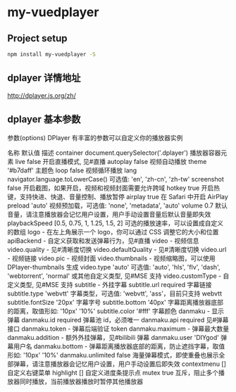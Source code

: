 <!--
 * @Description: 
 * @Version: 0.1
 * @Autor: 黄鹏举
 * @Date: 2020-09-26 23:24:10
 * @LastEditors: Seven
 * @LastEditTime: 2020-09-30 00:28:20
-->
# my-vuedplayer

## Project setup
```bash
npm install my-vuedplayer -S
```
## dplayer 详情地址

http://dplayer.js.org/zh/

## dplayer 基本参数

参数(options)
DPlayer 有丰富的参数可以自定义你的播放器实例

名称	默认值	描述
container	document.querySelector('.dplayer')	播放器容器元素
live	false	开启直播模式, 见#直播
autoplay	false	视频自动播放
theme	'#b7daff'	主题色
loop	false	视频循环播放
lang	navigator.language.toLowerCase()	可选值: 'en', 'zh-cn', 'zh-tw'
screenshot	false	开启截图，如果开启，视频和视频封面需要允许跨域
hotkey	true	开启热键，支持快进、快退、音量控制、播放暂停
airplay	true	在 Safari 中开启 AirPlay
preload	'auto'	视频预加载，可选值: 'none', 'metadata', 'auto'
volume	0.7	默认音量，请注意播放器会记忆用户设置，用户手动设置音量后默认音量即失效
playbackSpeed	[0.5, 0.75, 1, 1.25, 1.5, 2]	可选的播放速率，可以设置成自定义的数组
logo	-	在左上角展示一个 logo，你可以通过 CSS 调整它的大小和位置
apiBackend	-	自定义获取和发送弹幕行为，见#直播
video	-	视频信息
video.quality	-	见#清晰度切换
video.defaultQuality	-	见#清晰度切换
video.url	-	视频链接
video.pic	-	视频封面
video.thumbnails	-	视频缩略图，可以使用 DPlayer-thumbnails 生成
video.type	'auto'	可选值: 'auto', 'hls', 'flv', 'dash', 'webtorrent', 'normal' 或其他自定义类型, 见#MSE 支持
video.customType	-	自定义类型, 见#MSE 支持
subtitle	-	外挂字幕
subtitle.url	required	字幕链接
subtitle.type	'webvtt'	字幕类型，可选值: 'webvtt', 'ass'，目前只支持 webvtt
subtitle.fontSize	'20px'	字幕字号
subtitle.bottom	'40px'	字幕距离播放器底部的距离，取值形如: '10px' '10%'
subtitle.color	'#fff'	字幕颜色
danmaku	-	显示弹幕
danmaku.id	required	弹幕池 id，必须唯一
danmaku.api	required	见#弹幕接口
danmaku.token	-	弹幕后端验证 token
danmaku.maximum	-	弹幕最大数量
danmaku.addition	-	额外外挂弹幕，见#bilibili 弹幕
danmaku.user	'DIYgod'	弹幕用户名
danmaku.bottom	-	弹幕距离播放器底部的距离，防止遮挡字幕，取值形如: '10px' '10%'
danmaku.unlimited	false	海量弹幕模式，即使重叠也展示全部弹幕，请注意播放器会记忆用户设置，用户手动设置后即失效
contextmenu	[]	自定义右键菜单
highlight	[]	自定义进度条提示点
mutex	true	互斥，阻止多个播放器同时播放，当前播放器播放时暂停其他播放器